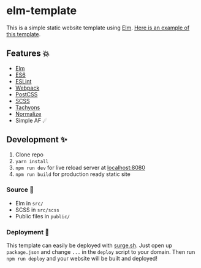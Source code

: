 # elm-template

This is a simple static website template using [Elm](http://elm-lang.org). [Here is an example of this template](https://coffee-cup-elm-template.surge.sh/).

## Features 💥

- [Elm](http://elm-lang.org/)
- [ES6](https://github.com/lukehoban/es6features)
- [ESLint](http://eslint.org/)
- [Webpack](https://webpack.github.io/)
- [PostCSS](https://github.com/postcss/postcss)
- [SCSS](http://sass-lang.com/)
- [Tachyons](http://tachyons.io/)
- [Normalize](https://github.com/JohnAlbin/normalize-scss)
- Simple AF ☄

## Development ✨

1. Clone repo
2. `yarn install`
3. `npm run dev` for live reload server at [localhost:8080](http://localhost:8080)
4. `npm run build` for production ready static site

### Source 👼

- Elm in `src/`
- SCSS in `src/scss`
- Public files in `public/`

### Deployment 🚀

This template can easily be deployed with [surge.sh](https://surge.sh/). Just open up `package.json` and change `...` in the `deploy` script to your domain. Then run `npm run deploy` and your website will be built and deployed!
